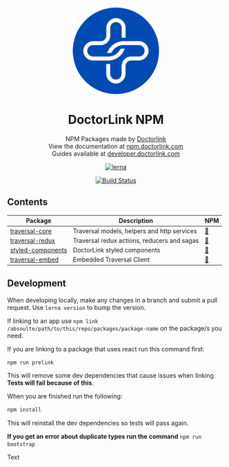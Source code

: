 <p align="center">
  <a href="https://www.doctorlink.com/" rel="noopener" target="_blank"><img width="200" src="typedoc/theme/assets/images/logo.png" alt="Doctorlink"></a></p>
</p>

<h1 align="center">DoctorLink NPM</h1>

<div align="center">
NPM Packages made by <a href="https://www.doctorlink.com/" rel="noopener" target="_blank">Doctorlink</a>
</div>

<div align="center">
View the documentation at <a href="https://npm.doctorlink.com" rel="noopener" target="_blank">npm.doctorlink.com</a>
</div>

<div align="center">
Guides available at <a href="https://developer.doctorlink.com" rel="noopener" target="_blank">developer.doctorlink.com</a>
</div>

<p align="center"><a href="https://lerna.js.org/"><img src="https://img.shields.io/badge/maintained%20with-lerna-cc00ff.svg" alt="lerna"></a></p>

<p align="center"><a href="https://dev.azure.com/doctorlink-engineering/ENG/_build/latest?definitionId=65&amp;branchName=master"><img src="https://dev.azure.com/doctorlink-engineering/ENG/_apis/build/status/DoctorLink.npm?branchName=master" alt="Build Status"></a></p>


## Contents

|Package                                        |Description                                | NPM                                                                                                           |
|-----------------------------------------------|-------------------------------------------|---------------------------------------------------------------------------------------------------------------|
|[traversal-core](packages/traversal-core)      |Traversal models, helpers and http services|<a href="https://www.npmjs.com/package/@doctorlink/traversal-core" rel="noopener" target="_blank">:link:</a>   |
|[traversal-redux](packages/traversal-redux)    |Traversal redux actions, reducers and sagas|<a href="https://www.npmjs.com/package/@doctorlink/traversal-redux" rel="noopener" target="_blank">:link:</a>  |
|[styled-components](packages/styled-components)|DoctorLink styled components               |<a href="https://www.npmjs.com/package/@doctorlink/styled-components" rel="noopener" target="_blank">:link:</a>|
|[traversal-embed](packages/traversal-embed)    |Embedded Traversal Client                  |<a href="https://www.npmjs.com/package/@doctorlink/traversal-embed" rel="noopener" target="_blank">:link:</a>|

## Development 

When developing locally, make any changes in a branch and submit a pull request. Use `lerna version` to bump the version.

If linking to an app use `npm link /absoulte/path/to/this/repo/packages/package-name` on the package/s you need. 

If you are linking to a package that uses react run this command first:

```bash
npm run prelink
```

This will remove some dev dependencies that cause issues when linking. **Tests will fail because of this**.

When you are finished  run the following:


```bash
npm install
```

This will reinstall the dev dependencies so tests will pass again.

**If you get an error about duplicate types run the command** `npm run bootstrap`


Text
